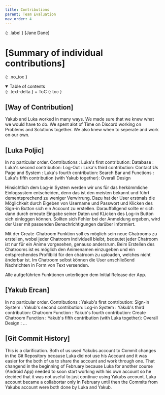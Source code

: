 ```yaml
---
title: Contributions
parent: Team Evaluation
nav_order: 4
---
```


{: .label }
[Jane Dane]

# [Summary of individual contributions]
{: .no_toc }

<details open markdown="block">
{: .text-delta }
<summary>Table of contents</summary>
+ ToC
{: toc }
</details>

## [Way of Contribution]

Yakub and Luka worked in many ways. We made sure that we knew what we would have to do. We spent alot of Time on Discord working on Problems and Solutions together. We also knew when to seperate and work on our own. 

## [Luka Poljic]
In no particular order.
Contributions
: Luka's first contribution: Database
: Luka's second contribution: Log-Out
: Luka's third contribution: Contact Us Page and System
: Luka's fourth contribution: Search Bar and Functions
: Luka's fifth contribution (with Yakub together): Overall Design 


Hinsichtlich dem Log-in System werden wir uns für das herkömmliche Einlogsystem entscheiden, denn das ist den meisten bekannt und führt dementsprechend zu weniger Verwirrung. Dazu hat der User erstmals die Möglichkeit durch Eigeben von Username und Passwort und Klicken des Sign-in Button sich ein Account zu erstellen.
Darauffollgend sollte er sich dann durch erneute Eingabe seiner Daten und KLicken des Log-in Button sich einloggen können. Sollten sich Fehler bei der Anmeldung ergeben, wird der User mit passenden Benachrichtigungen darüber informiert.

Mit der Create-Chatroom Funktion soll es möglich sein neue Chatrooms zu erstellen, wobei jeder Chatroom individuell bleibt, bedeutet jeder Chatroom ist nur für ein Anime vorgesehen, genauso andersrum.
Beim Erstellen des Chatrooms ist es möglich den Animenamen einzugeben und ein entsprechendes Profilbild für den chatroom zu uploaden, welches nicht änderbar ist. Im Chatroom selbst können die User anschließend Nachrichten in Form von Text versenden.


Alle aufgeführten Funktionen unterliegen dem Initial Release der App.

## [Yakub Ercan]
In no particular order.
Contributions
: Yakub's first contribution: Sign-in System
: Yakub's second contribution: Log-in System
: Yakub's third contribution: Chatroom Function
: Yakub's fourth contribution: Create Chatroom Function
: Yakub's fifth contribution (with Luka together): Overall Design 
: ...

## [Git Commit History]
This is a clarification. 
Both of us used Yakubs account to Commit changes in the Git Repository because Luka did not use his Account and it was easier for the both of us to share the account and work through one. That changend in the beginning of February because Luka for another course (Android App) needed to soon start working with his own account so he decided that it was not useful to just continue using Yakubs account. Luka account became a collabortar only in February until then the Commits from Yakubs account were both done by Luka and Yakub.  